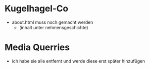 # Kugelhagel-Co

- about.html muss noch gemacht werden
  - (inhalt unter nehmensgeschichte)

# Media Querries

- ich habe sie alle entfernt und werde diese erst später hinzufügen
